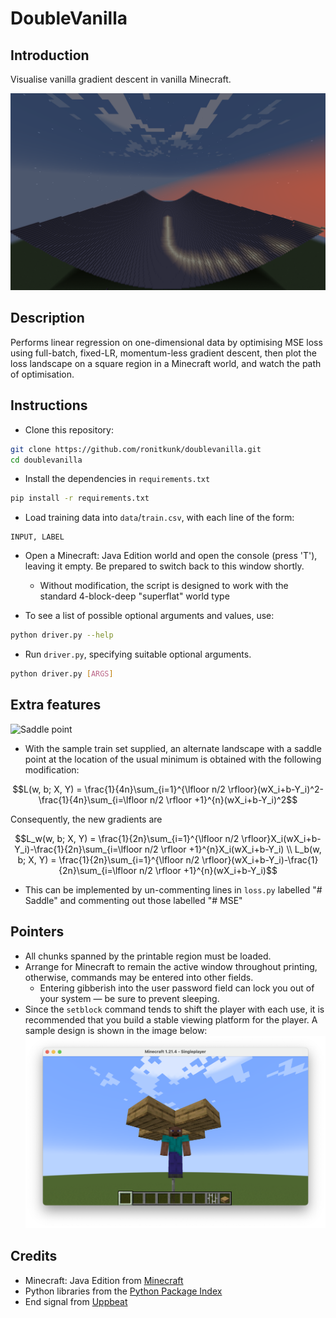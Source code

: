 # DoubleVanilla

## Introduction
Visualise vanilla gradient descent in vanilla Minecraft.

![DoubleVanilla banner](data/banner.png "DoubleVanilla Banner")

## Description
Performs linear regression on one-dimensional data by optimising MSE loss using full-batch, fixed-LR, momentum-less gradient descent, then plot the loss landscape on a square region in a Minecraft world, and watch the path of optimisation.

## Instructions
* Clone this repository:
```sh
git clone https://github.com/ronitkunk/doublevanilla.git
cd doublevanilla
```
* Install the dependencies in `requirements.txt`
```sh
pip install -r requirements.txt
```
* Load training data into `data`/`train.csv`, with each line of the form:
```csv
INPUT, LABEL
```
* Open a Minecraft: Java Edition world and open the console (press 'T'), leaving it empty. Be prepared to switch back to this window shortly.
    * Without modification, the script is designed to work with the standard 4-block-deep "superflat" world type

* To see a list of possible optional arguments and values, use:
```sh
python driver.py --help
```
* Run `driver.py`, specifying suitable optional arguments.
```sh
python driver.py [ARGS]
```

## Extra features
![Saddle point](data/saddle.png "Saddle point")
* With the sample train set supplied, an alternate landscape with a saddle point at the location of the usual minimum is obtained with the following modification:
```math
L(w, b; X, Y) = \frac{1}{4n}\sum_{i=1}^{\lfloor n/2 \rfloor}(wX_i+b-Y_i)^2-\frac{1}{4n}\sum_{i=\lfloor n/2 \rfloor +1}^{n}(wX_i+b-Y_i)^2
```
Consequently, the new gradients are
```math
L_w(w, b; X, Y) = \frac{1}{2n}\sum_{i=1}^{\lfloor n/2 \rfloor}X_i(wX_i+b-Y_i)-\frac{1}{2n}\sum_{i=\lfloor n/2 \rfloor +1}^{n}X_i(wX_i+b-Y_i) \\
L_b(w, b; X, Y) = \frac{1}{2n}\sum_{i=1}^{\lfloor n/2 \rfloor}(wX_i+b-Y_i)-\frac{1}{2n}\sum_{i=\lfloor n/2 \rfloor +1}^{n}(wX_i+b-Y_i)
```
* This can be implemented by un-commenting lines in `loss.py` labelled "# Saddle" and commenting out those labelled "# MSE"

## Pointers
* All chunks spanned by the printable region must be loaded.
* Arrange for Minecraft to remain the active window throughout printing, otherwise, commands may be entered into other fields.
    * Entering gibberish into the user password field can lock you out of your system — be sure to prevent sleeping.
* Since the `setblock` command tends to shift the player with each use, it is recommended that you build a stable viewing platform for the player. A sample design is shown in the image below:
![Viewing platform](data/platform.png "Viewing Platform")

## Credits
* Minecraft: Java Edition from [Minecraft](https://www.minecraft.net)
* Python libraries from the [Python Package Index](https://www.pypi.org)
* End signal from [Uppbeat](https://www.uppbeat.io/sfx/category/bell/chime)